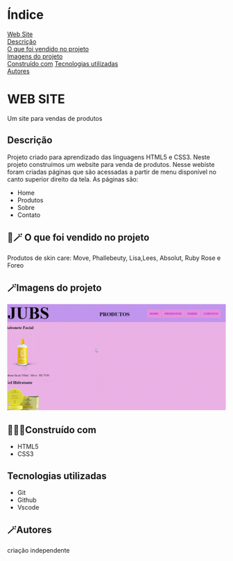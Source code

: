 # Índice
[Web Site](#web-site)  
[Descrição](#descrição)  
[O que foi vendido no projeto](#🧴🪄-o-que-foi-vendido-no-projeto)  
[Imagens do projeto](#🪄imagens-do-projeto)  
[Construído com](#👩🏻‍💻construído-com)
[Tecnologias utilizadas](#tecnologias-utilizadas)  
[Autores](#🪄autores)

# WEB SITE
Um site para vendas de produtos

## Descrição

Projeto criado para aprendizado das linguagens HTML5 e CSS3. Neste projeto construímos um website para venda de produtos. Nesse webiste foram criadas páginas que são acessadas a partir de menu disponível no canto superior direito da tela. As páginas são:

* Home
* Produtos
* Sobre
* Contato

## 🧴🪄 O que foi vendido no projeto
Produtos de skin care:
Move, Phallebeuty, Lisa,Lees, Absolut, Ruby Rose e Foreo

## 🪄Imagens do projeto

![](https://github.com/juliadutraves/web-site-vendas/blob/main/img/produtos.gif)

## 👩🏻‍💻Construído com

* HTML5
* CSS3

## Tecnologias utilizadas

* Git
* Github
* Vscode

## 🪄Autores

criação independente








